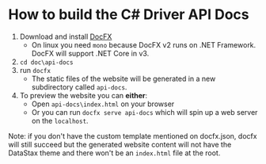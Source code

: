 # How to build the C# Driver API Docs

1. Download and install [DocFX](https://dotnet.github.io/docfx/)
    - On linux you need `mono` because DocFX v2 runs on .NET Framework. DocFX will support .NET Core in v3.
2. `cd doc\api-docs`
3. run `docfx`
    - The static files of the website will be generated in a new subdirectory called `api-docs`.
4. To preview the website you can **either**:
    - Open `api-docs\index.html` on your browser
    - Or you can run `docfx serve api-docs` which will spin up a web server on the `localhost`.
	
Note: if you don't have the custom template mentioned on docfx.json, docfx will still succeed but the generated website content will not have the DataStax theme and there won't be an `index.html` file at the root.
